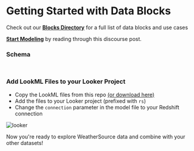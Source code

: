 # Getting Started with Data Blocks

Check out our [**Blocks Directory**](https://looker.com/platform/blocks/directory#data) for a full list of data blocks and use cases

[**Start Modeling**](https://discourse.looker.com/t/data-block-data-block-setup-instructions-and-everything-in-between/5949) by reading through this discourse post.


### Schema

```


```


### Add LookML Files to your Looker Project

- Copy the LookML files from this repo [(or download here)](https://github.com/llooker/datablocks-gsod/archive/master.zip)
- Add the files to your Looker project (prefixed with `rs`)
- Change the `connection` parameter in the model file to your Redshift connection

![looker](lookml_upload.gif)


Now you're ready to explore WeatherSource data and combine with your other datasets!
